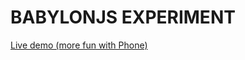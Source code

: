 BABYLONJS EXPERIMENT
===

[Live demo (more fun with Phone)](https://martinpham.gitlab.io/babylonjs-experiment/)
